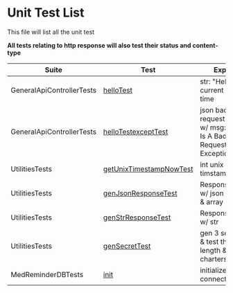 
# Unit Test List

This file will list all the unit test

**All tests relating to http response will also test their status and content-type**

| Suite                     | Test                                                                                            | Expect                                                           |
|---------------------------|-------------------------------------------------------------------------------------------------|------------------------------------------------------------------|
| GeneralApiControllerTests | [helloTest](./src/test/java/cs3337/MedReminderbackend/GeneralApiControllerTests.java)           | str: "Hello: " + current date time                               |
| GeneralApiControllerTests | [helloTestexceptTest](./src/test/java/cs3337/MedReminderbackend/GeneralApiControllerTests.java) | json bad request (400) w/ msg: "This Is A Bad Request Exception" |
| UtilitiesTests            | [getUnixTimestampNowTest](./src/test/java/cs3337/MedReminderbackend/UtilitiesTests.java)        | int unix timstamp                                                |
| UtilitiesTests            | [genJsonResponseTest](./src/test/java/cs3337/MedReminderbackend/UtilitiesTests.java)            | ResponseEntity w/ json object & array                            |
| UtilitiesTests            | [genStrResponseTest](./src/test/java/cs3337/MedReminderbackend/UtilitiesTests.java)             | ResponseEntity w/ str                                            |
| UtilitiesTests            | [genSecretTest](./src/test/java/cs3337/MedReminderbackend/UtilitiesTests.java)                  | gen 3 secrets & test their length & charters                     |
| MedReminderDBTests        | [init](./src/test/java/cs3337/MedReminderbackend/MedReminderDBTests.java)                       | initialize db connection                                         |
